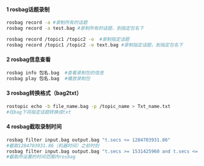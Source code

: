 #### 1 rosbag话题录制

```bash
rosbag record -a #录制所有的话题
rosbag record -a test.bag #录制所有的话题，到指定包名下

rosbag record /topic1 /topic2 -o  #录制指定话题
rosbag record /topic1 /topic2 -o text.bag #录制指定话题，到指定包名下
```

#### 2 rosbag信息查看

```bash
rosbag info 包名.bag  #查看录制包的信息
rosbag play 包名.bag  #播放录制包
```

#### 3 rosbag转换格式（bag2txt）

```bash
rostopic echo -b file_name.bag -p /topic_name > Txt_name.txt
#在bag下将指定话题转换成txt
```

#### 4 rosbag截取录制时间

```bash
rosbag filter input.bag output.bag "t.secs <= 1284703931.86"
#截取1284703931.86（机器时间）之前时刻
rosbag filter input.bag output.bag "t.secs >= 1531425960 and t.secs <= 1531426140"
#截取所设置的时间范围内rosbag
```